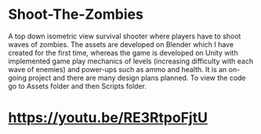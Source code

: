 # Shoot-The-Zombies
A top down isometric view survival shooter where players have to shoot waves of zombies. The assets are developed on Blender which I have created for the first time, whereas the game is developed on Unity with implemented game play mechanics of levels (increasing difficulty with each wave of enemies) and power-ups such as ammo and health. It is an on-going project and there are many design plans planned. To view the code go to Assets folder and then Scripts folder.

# https://youtu.be/RE3RtpoFjtU
